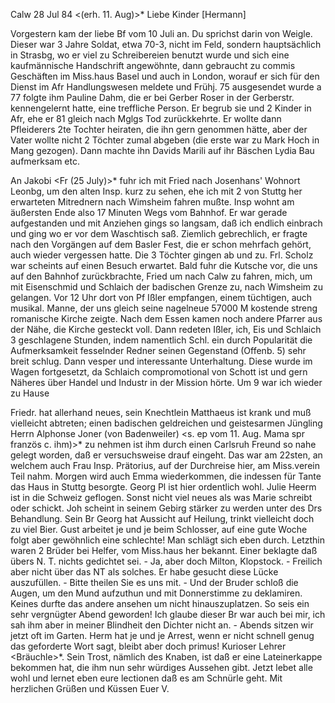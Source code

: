  Calw 28 Jul 84
 <(erh. 11. Aug)>*
Liebe Kinder [Hermann]

Vorgestern kam der liebe Bf vom 10 Juli an. Du sprichst darin von Weigle. Dieser war 3 Jahre Soldat, etwa 70-3, nicht im Feld, sondern hauptsächlich in Strasbg, wo er viel zu Schreibereien benutzt wurde und sich eine kaufmännische Handschrift angewöhnte, dann gebraucht zu commis Geschäften im Miss.haus Basel und auch in London, worauf er sich für den Dienst im Afr Handlungswesen meldete und Frühj. 75 ausgesendet wurde a 77 folgte ihm Pauline Dahm, die er bei Gerber Roser in der Gerberstr. kennengelernt hatte, eine treffliche Person. Er begrub sie und 2 Kinder in Afr, ehe er 81 gleich nach Mglgs Tod zurückkehrte. Er wollte dann Pfleiderers 2te Tochter heiraten, die ihn gern genommen hätte, aber der Vater wollte nicht 2 Töchter zumal abgeben (die erste war zu Mark Hoch in Mang gezogen). Dann machte ihn Davids Marili auf ihr Bäschen Lydia Bau aufmerksam etc.

An Jakobi <Fr (25 July)>* fuhr ich mit Fried nach Josenhans' Wohnort Leonbg, um den alten Insp. kurz zu sehen, ehe ich mit 2 von Stuttg her erwarteten Mitrednern nach Wimsheim fahren mußte. Insp wohnt am äußersten Ende also 17 Minuten Wegs vom Bahnhof. Er war gerade aufgestanden und mit Anziehen gings so langsam, daß ich endlich einbrach und ging wo er vor dem Waschtisch saß. Ziemlich gebrechlich, er fragte nach den Vorgängen auf dem Basler Fest, die er schon mehrfach gehört, auch wieder vergessen hatte. Die 3 Töchter gingen ab und zu. Frl. Scholz war scheints auf einen Besuch erwartet. Bald fuhr die Kutsche vor, die uns auf den Bahnhof zurückbrachte, Fried um nach Calw zu fahren, mich, um mit Eisenschmid und Schlaich der badischen Grenze zu, nach Wimsheim zu gelangen. Vor 12 Uhr dort von Pf Ißler empfangen, einem tüchtigen, auch musikal. Manne, der uns gleich seine nagelneue 57000 M kostende streng romanische Kirche zeigte. Nach dem Essen kamen noch andere Pfarrer aus der Nähe, die Kirche gesteckt voll. Dann redeten Ißler, ich, Eis und Schlaich 3 geschlagene Stunden, indem namentlich Schl. ein durch Popularität die Aufmerksamkeit fesselnder Redner seinen Gegenstand (Offenb. 5) sehr breit schlug. Dann vesper und interessante Unterhaltung. Diese wurde im Wagen fortgesetzt, da Schlaich compromotional von Schott ist und gern Näheres über Handel und Industr in der Mission hörte. Um 9 war ich wieder zu Hause

Friedr. hat allerhand neues, sein Knechtlein Matthaeus ist krank und muß vielleicht abtreten; einen badischen geldreichen und geistesarmen Jüngling Herrn Alphonse Joner (von Badenweiler) <s. ep vom 11. Aug. Mama spr französ c. ihm)>* zu nehmen ist ihm durch einen Carlsruh Freund so nahe gelegt worden, daß er versuchsweise drauf eingeht. Das war am 22sten, an welchem auch Frau Insp. Prätorius, auf der Durchreise hier, am Miss.verein Teil nahm. 
Morgen wird auch Emma wiederkommen, die indessen für Tante das Haus in Stuttg besorgte. Georg Pl ist hier ordentlich wohl. Julie Heerm ist in die Schweiz geflogen. Sonst nicht viel neues als was Marie schreibt oder schickt. Joh scheint in seinem Gebirg stärker zu werden unter des Drs Behandlung. Sein Br Georg hat Aussicht auf Heilung, trinkt vielleicht doch zu viel Bier. Gust arbeitet je und je beim Schlosser, auf eine gute Woche folgt aber gewöhnlich eine schlechte! Man schlägt sich eben durch. 
Letzthin waren 2 Brüder bei Helfer, vom Miss.haus her bekannt. Einer beklagte daß übers N. T. nichts gedichtet sei. - Ja, aber doch Milton, Klopstock. - Freilich aber nicht über das NT als solches. Er habe gesucht diese Lücke auszufüllen. - Bitte theilen Sie es uns mit. - Und der Bruder schloß die Augen, um den Mund aufzuthun und mit Donnerstimme zu deklamiren. Keines durfte das andere ansehen um nicht hinauszuplatzen. So seis ein sehr vergnügter Abend geworden! Ich glaube dieser Br war auch bei mir, ich sah ihm aber in meiner Blindheit den Dichter nicht an. - Abends sitzen wir jetzt oft im Garten. Herm hat je und je Arrest, wenn er nicht schnell genug das geforderte Wort sagt, bleibt aber doch primus! Kurioser Lehrer <Bräuchle>*. Sein Trost, nämlich des Knaben, ist daß er eine Lateinerkappe bekommen hat, die ihm nun sehr würdiges Aussehen gibt. Jetzt lebet alle wohl und lernet eben eure lectionen daß es am Schnürle geht. Mit herzlichen Grüßen und Küssen
 Euer V.
